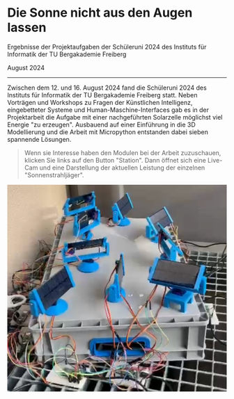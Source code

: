 # Die Sonne nicht aus den Augen lassen 

Ergebnisse der Projektaufgaben der Schüleruni 2024 des Instituts für Informatik der TU Bergakademie Freiberg 

August 2024

--------

Zwischen dem 12. und 16. August 2024 fand die Schüleruni 2024 des Instituts für Informatik der TU Bergakademie Freiberg statt. Neben Vorträgen und Workshops zu Fragen der Künstlichen Intelligenz, eingebetteter Systeme und Human-Maschine-Interfaces gab es in der Projektarbeit die Aufgabe mit einer nachgeführten Solarzelle möglichst viel Energie "zu erzeugen". Ausbauend auf einer Einführung in die 3D Modellierung und die Arbeit mit Micropython entstanden dabei sieben spannende Lösungen.

> Wenn sie Interesse haben den Modulen bei der Arbeit zuzuschauen, klicken Sie links auf den Button "Station". Dann öffnet sich eine Live-Cam und eine Darstellung der aktuellen Leistung der einzelnen "Sonnenstrahljäger".

![](Setup.png)
